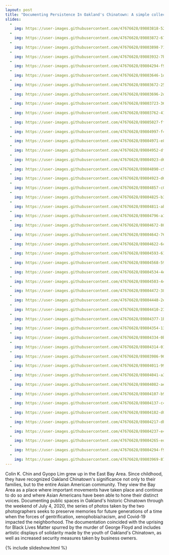 ```yaml
---
layout: post
title: "Documenting Persistence In Oakland's Chinatown: A simple collection of photos documenting public spaces in Oakland's historic Chinatown through the weekend of July 4th, 2020"
slides:
  -
    img: https://user-images.githubusercontent.com/47676628/89803818-52deba00-db01-11ea-8616-8353a11b1267.jpg  
  -
    img: https://user-images.githubusercontent.com/47676628/89803872-67bb4d80-db01-11ea-82b0-23b823ac299f.jpg  
  -
    img: https://user-images.githubusercontent.com/47676628/89803898-71dd4c00-db01-11ea-9871-4188b8ffd22d.jpg  
  -
    img: https://user-images.githubusercontent.com/47676628/89803932-7bff4a80-db01-11ea-991f-395917745d54.jpg
  -
    img: https://user-images.githubusercontent.com/47676628/89804294-f9c35600-db01-11ea-9ab3-b70be7095510.jpg 
  -
    img: https://user-images.githubusercontent.com/47676628/89803646-1dd26780-db01-11ea-8de6-40bd86071901.jpg  
  -
    img: https://user-images.githubusercontent.com/47676628/89803672-25920c00-db01-11ea-8cbf-ac502fcd2c17.jpg 
  -
    img: https://user-images.githubusercontent.com/47676628/89803696-2d51b080-db01-11ea-8648-3bd524bb4e1e.jpg
  -
    img: https://user-images.githubusercontent.com/47676628/89803723-36428200-db01-11ea-8c39-2e292a0ecb3c.jpg 
  -
    img: https://user-images.githubusercontent.com/47676628/89803762-4195ad80-db01-11ea-8b90-eab128ad9e14.jpg 
  -
    img: https://user-images.githubusercontent.com/47676628/89805027-ff6d6b80-db02-11ea-95c0-bfbeaa2a6250.jpg
  -
    img: https://user-images.githubusercontent.com/47676628/89804997-f4b2d680-db02-11ea-9cdf-dae62d3a9032.jpg 
  -
    img: https://user-images.githubusercontent.com/47676628/89804971-e8c71480-db02-11ea-9128-abd474fcb63a.jpg  
  -
    img: https://user-images.githubusercontent.com/47676628/89804952-df3dac80-db02-11ea-8d03-0bb43131e283.jpg 
  -
    img: https://user-images.githubusercontent.com/47676628/89804923-d64cdb00-db02-11ea-8013-11518b62e90f.jpg 
  -  
    img: https://user-images.githubusercontent.com/47676628/89804890-c9c88280-db02-11ea-9e76-2ba430ce6336.jpg   
  -
    img: https://user-images.githubusercontent.com/47676628/89804923-d64cdb00-db02-11ea-8013-11518b62e90f.jpg 
  -
    img: https://user-images.githubusercontent.com/47676628/89804857-c03f1a80-db02-11ea-8bfd-7090eb199f3c.jpg 
  -
    img: https://user-images.githubusercontent.com/47676628/89804825-b3222b80-db02-11ea-9c0e-834e365021cf.jpg
  -
    img: https://user-images.githubusercontent.com/47676628/89804811-ab628700-db02-11ea-9f31-eee1c607c1ce.jpg  
  -
    img: https://user-images.githubusercontent.com/47676628/89804796-a1408880-db02-11ea-8fad-1246e8a687b5.jpg
  -
    img: https://user-images.githubusercontent.com/47676628/89804672-80783300-db02-11ea-8514-a5134531d71a.jpg
  -
    img: https://user-images.githubusercontent.com/47676628/89804642-76563480-db02-11ea-80df-83d4198388ff.jpg 
  -
    img: https://user-images.githubusercontent.com/47676628/89804622-6ccccc80-db02-11ea-86fe-3b5c4115b72b.jpg 
  -
    img: https://user-images.githubusercontent.com/47676628/89804593-6179a100-db02-11ea-94ed-c2cc897e99c5.jpg     
  -
    img: https://user-images.githubusercontent.com/47676628/89804568-59b9fc80-db02-11ea-920b-5ee6d07afbb7.jpg
  -
    img: https://user-images.githubusercontent.com/47676628/89804534-4eff6780-db02-11ea-91a3-29b71be1ff87.jpg 
  -
    img: https://user-images.githubusercontent.com/47676628/89804503-44dd6900-db02-11ea-970a-b5cc81ff91e0.jpg 
  -
    img: https://user-images.githubusercontent.com/47676628/89804472-38f1a700-db02-11ea-9ef7-708fea9de723.jpg 
  -
    img: https://user-images.githubusercontent.com/47676628/89804448-2e371200-db02-11ea-858c-f92490ca8af7.jpg
  -
    img: https://user-images.githubusercontent.com/47676628/89804410-237c7d00-db02-11ea-9863-2deaf4832276.jpg 
  -
    img: https://user-images.githubusercontent.com/47676628/89804377-1b244200-db02-11ea-95e0-47723a06589c.jpg 
  -
    img: https://user-images.githubusercontent.com/47676628/89804354-13649d80-db02-11ea-8d66-2850ee829604.jpg     
  -
    img: https://user-images.githubusercontent.com/47676628/89804334-0ba4f900-db02-11ea-8bab-0d7f8a3af517.jpg
  -
    img: https://user-images.githubusercontent.com/47676628/89804314-0182fa80-db02-11ea-883a-e5a2a4e072f4.jpg 
  -
    img: https://user-images.githubusercontent.com/47676628/89803986-90dbde00-db01-11ea-9981-9f23a3e4169f.jpg  
  -
    img: https://user-images.githubusercontent.com/47676628/89804011-99341900-db01-11ea-94c9-727d176592e5.jpg 
  -
    img: https://user-images.githubusercontent.com/47676628/89804041-a3561780-db01-11ea-8e6b-85db09807b96.jpg
  -
    img: https://user-images.githubusercontent.com/47676628/89804082-aea94300-db01-11ea-8ea0-e694bb37d324.jpg 
  -
    img: https://user-images.githubusercontent.com/47676628/89804107-b9fc6e80-db01-11ea-9704-ab6ab0006031.jpg 
  -
    img: https://user-images.githubusercontent.com/47676628/89804137-c41e6d00-db01-11ea-9a6e-c2e57305959f.jpg     
  -
    img: https://user-images.githubusercontent.com/47676628/89804182-d0a2c580-db01-11ea-9f53-725c4e2d8ce5.jpg
  -
    img: https://user-images.githubusercontent.com/47676628/89804217-db5d5a80-db01-11ea-99ba-8789f287673a.jpg
  -
    img: https://user-images.githubusercontent.com/47676628/89804237-e4e6c280-db01-11ea-97db-2ef0631a2dd6.jpg 
  -
    img: https://user-images.githubusercontent.com/47676628/89804265-ed3efd80-db01-11ea-86c9-405e68489260.jpg  
  -  
    img: https://user-images.githubusercontent.com/47676628/89804294-f9c35600-db01-11ea-9ab3-b70be7095510.jpg
  - 
    img: https://user-images.githubusercontent.com/47676628/89803969-87527600-db01-11ea-924e-d6d51de33ca7.jpg
---
```


Colin K. Chin and Gyopo Lim grew up in the East Bay Area. Since childhood, they have recognized Oakland Chinatown's significance not only to their families, but to the entire Asian American community. They view the Bay Area as a place where important movements have taken place and continue to do so and where Asian Americans have been able to hone their distinct voices. Documenting public spaces in Oakland's historic Chinatown through the weekend of July 4, 2020, the series of photos taken by the two photographers seeks to preserve memories for future generations of a time when the forces of gentrification, xenophobia/racism, and Covid-19 impacted the neighborhood. The documentation coincided with the uprising for Black Lives Matter spurred by the murder of George Floyd and includes artistic displays of solidarity made by the youth of Oakland's Chinatown, as well as increased security measures taken by business owners.

{% include slideshow.html %}
